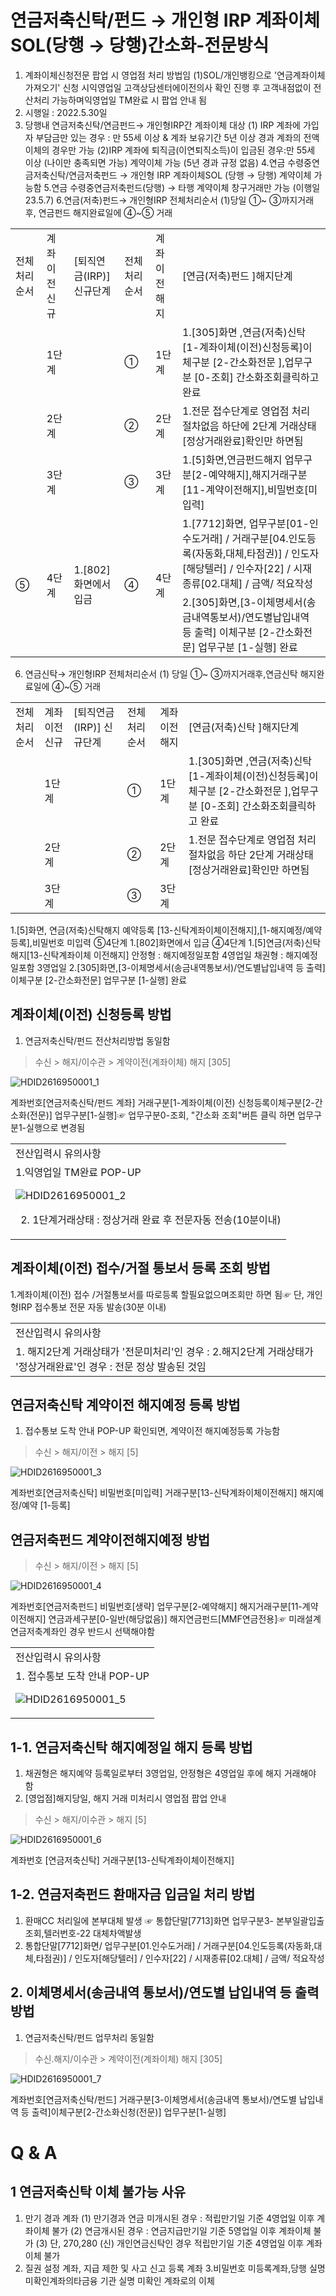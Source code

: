 # 연금저축신탁/펀드 → 개인형 IRP 계좌이체 SOL(당행 → 당행)간소화-전문방식
1. 계좌이체신청전문
팝업 시
영업점 처리 방법임
(1)SOL/개인뱅킹으로 '연금계좌이체 가져오기' 신청 시익영업일 고객상담센터에이전의사 확인 진행 후
고객내점없이 전산처리 가능하며익영업일 TM완료 시 팝업 안내 됨
2. 시행일 : 2022.5.30일
3. 당행내 연금저축신탁/연금펀드→ 개인형IRP간 계좌이체 대상
(1) IRP 계좌에 가입자 부담금만 있는 경우 : 만 55세 이상 & 계좌 보유기간 5년 이상 경과 계좌의 전액이체의 경우만 가능
 (2)IRP 계좌에 퇴직금(이연퇴직소득)이 입금된 경우:만 55세 이상 (나이만 충족되면 가능) 계약이체 가능 (5년 경과 규정 없음)
4.연금 수령중연금저축신탁/연금저축펀드
→ 개인형 IRP 계좌이체SOL (당행 → 당행) 계약이체 가능함
5.연금 수령중연금저축펀드(당행)
→ 타행 계약이체 창구거래만 가능 (이행일 23.5.7)
6.연금(저축)펀드→ 개인형IRP 전체처리순서
(1)당일
①~
③까지거래 후, 연금펀드 해지완료일에
④~⑤ 거래

<table><tbody><tr>
<td>전체처리
순서</td>
<td>계좌이전
신규</td>
<td>
[퇴직연금(IRP)] 신규단계</td>
<td>전체처리
순서</td>
<td>계좌이전해지</td>
<td>
[연금(저축)펀드 ]해지단계</td></tr><tr>
<td>
</td>
<td>
1단계</td>
<td>
</td>
<td>
①</td>
<td>
1단계</td>
<td>1.[305]화면 ,연금(저축)신탁 [1-계좌이체(이전)신청등록]이체구분 [2-간소화전문 ],업무구분 [0-조회]
간소화조회클릭하고 완료</td></tr><tr>
<td>
</td>
<td>
2단계</td>
<td>
</td>
<td>
②</td>
<td>
2단계</td>
<td>1.전문 접수단계로 영업점 처리 절차없음
하단에 2단계 거래상태[정상거래완료]확인만 하면됨</td></tr><tr>
<td>
</td>
<td>
3단계</td>
<td>
</td>
<td>
③</td>
<td>
3단계</td>
<td>1.[5]화면,연금펀드해지 업무구분[2-예약해지],해지거래구분 [11-계약이전해지],비밀번호[미입력]</td></tr><tr>
<td rowspan="2">
⑤</td>
<td rowspan="2">
4단계</td>
<td rowspan="2">
1.[802]화면에서 입금</td>
<td rowspan="2">
④</td>
<td rowspan="2">
4단계</td>
<td>
1.[7712]화면, 업무구분[01-인수도거래] / 거래구분[04.인도등록(자동화,대체,타점권)] / 인도자[해당텔러] / 인수자[22] / 시재종류[02.대체] / 금액/ 적요작성</td></tr><tr>
<td>2.[305]화면,[3-이체명세서(송금내역통보서)/연도별납입내역 등 출력] 이체구분 [2-간소화전문]
업무구분 [1-실행] 완료</td></tr></tbody>
</table>


6. 연금신탁→ 개인형IRP 전체처리순서
(1) 당일
①~
③까지거래후,연금신탁 해지완료일에
④~⑤ 거래

<table><tbody><tr>
<td>전체처리
순서</td>
<td>계좌이전
신규</td>
<td>
[퇴직연금(IRP)] 신규단계</td>
<td>전체처리
순서</td>
<td>계좌이전해지</td>
<td>
[연금(저축)신탁 ]해지단계</td></tr><tr>
<td>
</td>
<td>
1단계</td>
<td>
</td>
<td>
①</td>
<td>
1단계</td>
<td>1.[305]화면 ,연금(저축)신탁 [1-계좌이체(이전)신청등록]이체구분 [2-간소화전문 ],업무구분 [0-조회]
간소화조회클릭하고 완료</td></tr><tr>
<td>
</td>
<td>
2단계</td>
<td>
</td>
<td>
②</td>
<td>
2단계</td>
<td>1.전문 접수단계로 영업점 처리 절차없음
하단 2단계 거래상태[정상거래완료]확인만 하면됨</td></tr><tr>
<td>
</td>
<td>
3단계</td>
<td>
</td>
<td>
③</td>
<td>
3단계</td>
<td>
</td></tr></tbody>
</table>


1.[5]화면, 연금(저축)신탁해지 예약등록
[13-신탁계좌이체이전해지],[1-해지예정/예약등록],비밀번호 미입력
⑤4단계
1.[802]화면에서 입금
④4단계
1.[5]연금(저축)신탁 해지[13-신탁계좌이체 이전해지]
안정형 : 해지예정일포함 4영업일
채권형 : 해지예정일포함 3영업일
2.[305]화면,[3-이체명세서(송금내역통보서)/연도별납입내역 등 출력] 이체구분 [2-간소화전문]
업무구분 [1-실행] 완료
## 계좌이체(이전) 신청등록 방법
1. 연금저축신탁/펀드 전산처리방법 동일함
> 수신 > 해지/이수관 > 계약이전(계좌이체) 해지 [305]

![HDID2616950001_1](HDID2616950001_1.jpg)

계좌번호[연금저축신탁/펀드 계좌]
거래구분[1-계좌이체(이전) 신청등록이체구분[2-간소화(전문)]
업무구분[1-실행]☞ 업무구분0-조회, "간소화 조회"버튼 클릭 하면 업무구분1-실행으로 변경됨

<table><tbody><tr>
<td>
전산입력시 유의사항</td></tr><tr>
<td>1.익영업일 TM완료 POP-UP

![HDID2616950001_2](HDID2616950001_2.jpg)

2. 1단계거래상태 : 정상거래 완료 후 전문자동 전송(10분이내)</td></tr></tbody>
</table>


## 계좌이체(이전) 접수/거절 통보서 등록 조회 방법
1.계좌이체(이전) 접수
/거절통보서를 따로등록 할필요없으며조회만 하면 됨☞ 단, 개인형IRP 접수통보 전문 자동 발송(30분 이내)

<table><tbody><tr>
<td>
전산입력시 유의사항</td></tr><tr>
<td>1. 해지2단계 거래상태가 '전문미처리'인 경우 :
2.해지2단계 거래상태가 '정상거래완료'인 경우 : 전문 정상 발송된 것임</td></tr></tbody>
</table>


## 연금저축신탁 계약이전 해지예정 등록 방법
1. 접수통보 도착 안내 POP-UP 확인되면, 계약이전 해지예정등록 가능함
> 수신 > 해지/이전 > 해지 [5]

![HDID2616950001_3](HDID2616950001_3.jpg)

계좌번호[연금저축신탁]
비밀번호[미입력]
거래구분[13-신탁계좌이체이전해지]
해지예정/예약
[1-등록]
## 연금저축펀드 계약이전해지예정 방법
> 수신 > 해지/이전 > 해지 [5]

![HDID2616950001_4](HDID2616950001_4.jpg)

계좌번호[연금저축펀드]
비밀번호[생략]
업무구분[2-예약해지]
해지거래구분[11-계약이전해지]
연금과세구분[0-일반(해당없음)]
해지연금펀드[MMF연금전용]☞ 미래설계연금저축계좌인 경우 반드시 선택해야함

<table><tbody><tr>
<td>
전산입력시 유의사항</td></tr><tr>
<td>1. 접수통보 도착 안내 POP-UP

![HDID2616950001_5](HDID2616950001_5.jpg)
</td></tr></tbody>
</table>


## 1-1. 연금저축신탁 해지예정일 해지 등록 방법
1. 채권형은 해지예약 등록일로부터 3영업일, 안정형은 4영업일 후에 해지 거래해야 함
2. [영업점]해지당일, 해지 거래 미처리시 영업점 팝업 안내
> 수신 > 해지/이수관 > 해지 [5]

![HDID2616950001_6](HDID2616950001_6.jpg)

계좌번호 [연금저축신탁]
거래구분[13-신탁계좌이체이전해지]
## 1-2. 연금저축펀드 환매자금 입금일 처리 방법
1. 환매CC 처리일에 본부대체 발생
☞ 통합단말[7713]화면 업무구분3- 본부일괄입출조회,텔러번호-22 대체차액발생
2. 통합단말[7712]화면/ 업무구분[01.인수도거래] / 거래구분[04.인도등록(자동화,대체,타점권)] / 인도자[해당텔러] / 인수자[22] / 시재종류[02.대체] / 금액/ 적요작성
## 2. 이체명세서(송금내역 통보서)/연도별 납입내역 등 출력 방법
1. 연금저축신탁/펀드 업무처리 동일함
> 수신.해지/이수관 > 계약이전(계좌이체) 해지 [305]

![HDID2616950001_7](HDID2616950001_7.jpg)

계좌번호[연금저축신탁/펀드]
거래구분[3-이체명세서(송금내역 통보서)/연도별 납입내역 등 출력]이체구분[2-간소화신청(전문)]
업무구분[1-실행]
# Q & A
## 1 연금저축신탁 이체 불가능 사유
1. 만기 경과 계좌
(1) 만기경과 연금 미개시된 경우 : 적립만기일 기준 4영업일 이후 계좌이체 불가
(2) 연금개시된 경우 : 연금지급만기일 기준 5영업일 이후 계좌이체 불가
(3) 단, 270,280 (신) 개인연금신탁인 경우 적립만기일 기준 4영업일 이후 계좌이체 불가
2. 질권 설정 계좌, 지급 제한 및 사고 신고 등록 계좌
3.비밀번호 미등록계좌,당행 실명 미확인계좌의타금융 기관 실명 미확인 계좌로의 이체
